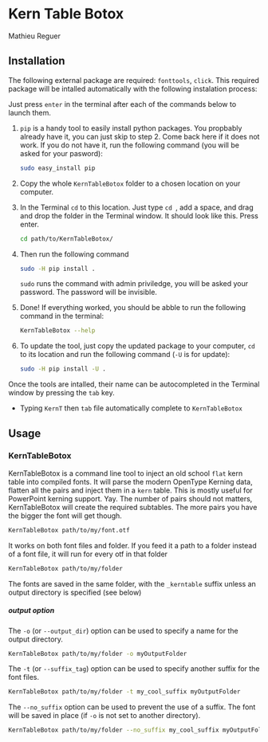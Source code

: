 # Kern Table Botox
Mathieu Reguer


## Installation

The following external package are required: `fonttools`, `click`. 
This required package will be intalled automatically with the following instalation process:

Just press `enter` in the terminal after each of the commands below to launch them.

1. `pip` is a handy tool to easily install python packages. 
    You propbably already have it, you can just skip to step 2. Come back here if it does not work.
    If you do not have it, run the following command (you will be asked for your pasword):
    ``` bash
    sudo easy_install pip
    ```


2. Copy the whole `KernTableBotox` folder to a chosen location on your computer. 

3. In the Terminal `cd` to this location. Just type `cd `, add a space, and drag and drop the folder in the Terminal window. It should look like this. Press enter.
    ``` bash
    cd path/to/KernTableBotox/
    ```

4. Then run the following command
    ``` bash
    sudo -H pip install .
    ```
    `sudo` runs the command with admin priviledge, you will be asked your password. The password will be invisible.

5. Done! If everything worked, you should be abble to run the following command in the terminal:
    ``` bash
    KernTableBotox --help
    ```

6. To update the tool, just copy the updated package to your computer, `cd` to its location and run the following command (`-U` is for update):
    ``` bash
    sudo -H pip install -U .
    ```
    
Once the tools are intalled, their name can be autocompleted in the Terminal window by pressing the `tab` key.

- Typing `KernT` then `tab` file automatically complete to `KernTableBotox`

## Usage

### KernTableBotox

KernTableBotox is a command line tool to inject an old school `flat` kern table into compiled fonts. 
It will parse the modern OpenType Kerning data, flatten all the pairs and inject them in a `kern` table. This is mostly useful for PowerPoint kerning support. Yay.
The number of pairs should not matters, KernTableBotox will create the required subtables. The more pairs you have the bigger the font will get though.


``` bash
KernTableBotox path/to/my/font.otf
```

It works on both font files and folder. If you feed it a path to a folder instead of a font file, it will run for every otf in that folder

``` bash
KernTableBotox path/to/my/folder
```

The fonts are saved in the same folder, with the `_kerntable` suffix unless an output directory is specified (see below)

##### output option

The `-o` (or `--output_dir`) option can be used to specify a name for the output directory.

``` bash
KernTableBotox path/to/my/folder -o myOutputFolder
```

The `-t` (or `--suffix_tag`) option can be used to specify another suffix for the font files.

``` bash
KernTableBotox path/to/my/folder -t my_cool_suffix myOutputFolder
```

The `--no_suffix` option can be used to prevent the use of a suffix. The font will be saved in place (if `-o` is not set to another directory).

``` bash
KernTableBotox path/to/my/folder --no_suffix my_cool_suffix myOutputFolder
```








